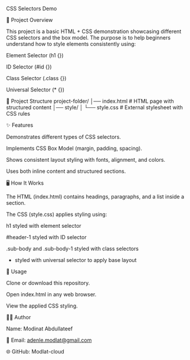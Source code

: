 CSS Selectors Demo

📌 Project Overview

This project is a basic HTML + CSS demonstration showcasing different CSS selectors and the box model.
The purpose is to help beginners understand how to style elements consistently using:

Element Selector (h1 {})

ID Selector (#id {})

Class Selector (.class {})

Universal Selector (* {})


📂 Project Structure
project-folder/
│── index.html      # HTML page with structured content
│── style/
│   └── style.css   # External stylesheet with CSS rules


✨ Features

Demonstrates different types of CSS selectors.

Implements CSS Box Model (margin, padding, spacing).

Shows consistent layout styling with fonts, alignment, and colors.

Uses both inline content and structured sections.


🖥️ How It Works

The HTML (index.html) contains headings, paragraphs, and a list inside a section.

The CSS (style.css) applies styling using:

h1 styled with element selector

#header-1 styled with ID selector

.sub-body and .sub-body-1 styled with class selectors

* styled with universal selector to apply base layout


🚀 Usage

Clone or download this repository.

Open index.html in any web browser.

View the applied CSS styling.

👨‍💻 Author

Name: Modinat Abdullateef

📧 Email: adenle.modlat@gmail.com

🌐 GitHub: Modlat-cloud
